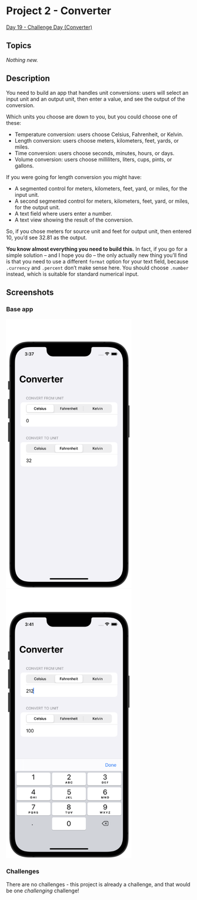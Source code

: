 #  Project 2 - Converter

[Day 19 - Challenge Day (Converter)](https://www.hackingwithswift.com/100/swiftui/19)

## Topics

*Nothing new.*

## Description

You need to build an app that handles unit conversions: users will select an input unit and an output unit, then enter a value, and see the output of the conversion.

Which units you choose are down to you, but you could choose one of these:

- Temperature conversion: users choose Celsius, Fahrenheit, or Kelvin.
- Length conversion: users choose meters, kilometers, feet, yards, or miles.
- Time conversion: users choose seconds, minutes, hours, or days.
- Volume conversion: users choose milliliters, liters, cups, pints, or gallons.

If you were going for length conversion you might have:

- A segmented control for meters, kilometers, feet, yard, or miles, for the input unit.
- A second segmented control for meters, kilometers, feet, yard, or miles, for the output unit.
- A text field where users enter a number.
- A text view showing the result of the conversion.

So, if you chose meters for source unit and feet for output unit, then entered 10, you’d see 32.81 as the output.

**You know almost everything you need to build this.** In fact, if you go for a simple solution – and I hope you do – the only actually new thing you’ll find is that you need to use a different `format` option for your text field, because `.currency` and `.percent` don’t make sense here. You should choose `.number` instead, which is suitable for standard numerical input.

## Screenshots

### Base app

<p float="left">
    <img src="screenshots/converter01.png" alt="Converter Base Picture 1" width="341">
    <img src="screenshots/converter02.png" alt="Converter Base Picture 2" width="341">
</p>

### Challenges

There are no challenges - this project is already a challenge, and that would be one *challenging* challenge!

